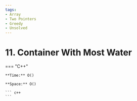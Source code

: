 ```yaml
---
tags:
- Array
- Two Pointers
- Greedy
- Unsolved
---
```



# 11. Container With Most Water

=== "C++"

    **Time:** O()

    **Space:** O()

    ``` c++
    ```